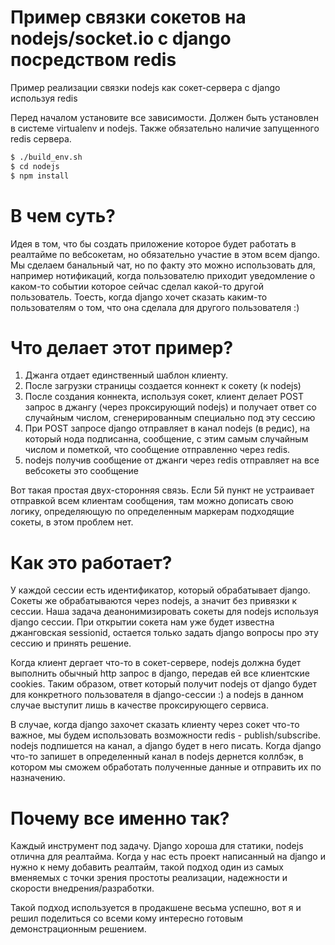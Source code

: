 Пример связки сокетов на nodejs/socket.io с django посредством redis
===============================

Пример реализации связки nodejs как сокет-сервера с django используя redis


Перед началом установите все зависимости. Должен быть установлен в системе virtualenv и nodejs. Также обязательно наличие запущенного redis сервера.
```sh
$ ./build_env.sh
$ cd nodejs
$ npm install
```

В чем суть?
===============================
Идея в том, что бы создать приложение которое будет работать в реалтайме по вебсокетам, но обязательно участие в этом всем django. Мы сделаем банальный чат, но по факту это можно использовать для, например нотификаций, когда пользователю приходит уведомление о каком-то событии которое сейчас сделал какой-то другой пользователь. Тоесть, когда django хочет сказать каким-то пользователям о том, что она сделала для другого пользователя :)

Что делает этот пример?
===============================
1. Джанга отдает единственный шаблон клиенту.
2. После загрузки страницы создается коннект к сокету (к nodejs)
3. После создания коннекта, используя сокет, клиент делает POST запрос в джангу (через проксирующий nodejs) и получает ответ со случайным числом, сгенерированным специально под эту сессию
4. При POST запросе django отправляет в канал nodejs (в редис), на который нода подписанна, сообщение, с этим самым случайным числом и пометкой, что сообщение отправленно через redis.
5. nodejs получив сообщение от джанги через redis отправляет на все вебсокеты это сообщение

Вот такая простая двух-сторонняя связь. Если 5й пункт не устраивает отправкой всем клиентам сообщения, там можно дописать свою логику, определяющую по определенным маркерам подходящие сокеты, в этом проблем нет.


Как это работает?
===============================
У каждой сессии есть идентификатор, который обрабатывает django. Сокеты же обрабатываются через nodejs, а значит без привязки к сессии. Наша задача деанонимизировать сокеты для nodejs используя django сессии. При открытии сокета нам уже будет известна джанговская sessionid, остается только задать django вопросы про эту сессию и принять решение.

Когда клиент дергает что-то в сокет-сервере, nodejs должна будет выполнить обычный http запрос в django, передав ей все клиентские cookies. Таким образом, ответ который получит nodejs от django будет для конкретного пользователя в django-сессии :) а nodejs в данном случае выступит лишь в качестве проксирующего сервиса.

В случае, когда django захочет сказать клиенту через сокет что-то важное, мы будем использовать возможности redis - publish/subscribe. nodejs подпишется на канал, а django будет в него писать. Когда django что-то запишет в определенный канал в nodejs дернется коллбэк, в котором мы сможем обработать полученные данные и отправить их по назначению.


Почему все именно так?
===============================
Каждый инструмент под задачу. Django хороша для статики, nodejs отлична для реалтайма. Когда у нас есть проект написанный на django и нужно к нему добавить реалтайм, такой подход один из самых вменяемых с точки зрения простоты реализации, надежности и скорости внедрения/разработки.

Такой подход используется в продакшене весьма успешно, вот я и решил поделиться со всеми кому интересно готовым демонстрационным решением.
